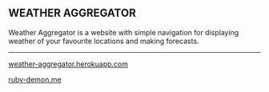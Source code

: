 **WEATHER AGGREGATOR**
-------------

Weather Aggregator is a website with simple navigation for displaying weather of your favourite locations and making forecasts.

----------

[weather-aggregator.herokuapp.com](https://weather-aggregator.herokuapp.com/)

[ruby-demon.me](http://ruby-demon.me/)
